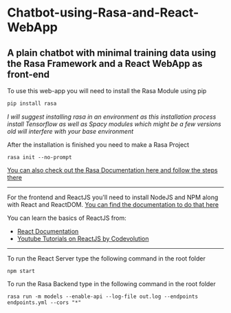 # Chatbot-using-Rasa-and-React-WebApp
## A plain chatbot with minimal training data using the Rasa Framework and a React WebApp as front-end

To use this web-app you will need to install the Rasa Module using pip
```python
pip install rasa
```

_I will suggest installing rasa in an environment as this installation process install Tensorflow as well as Spacy modules which might be a few versions old will interfere with your base environment_

After the installation is finished you need to make a Rasa Project
```
rasa init --no-prompt
```
[You can also check out the Rasa Documentation here and follow the steps there](https://rasa.com/docs/rasa/)

---

For the frontend and ReactJS you'll need to install NodeJS and NPM along with React and ReactDOM. 
[You can find the documentation to do that here](https://www.javatpoint.com/react-installation)

You can learn the basics of ReactJS from:
+ [React Documentation](https://reactjs.org/docs/getting-started.html)
+ [Youtube Tutorials on ReactJS by Codevolution](https://www.youtube.com/watch?v=QFaFIcGhPoM&list=PLC3y8-rFHvwgg3vaYJgHGnModB54rxOk3)

---

To run the React Server type the following command in the root folder
```
npm start 
``` 
To run the Rasa Backend type in the following command in the root folder
```
rasa run -m models --enable-api --log-file out.log --endpoints endpoints.yml --cors "*"
```
